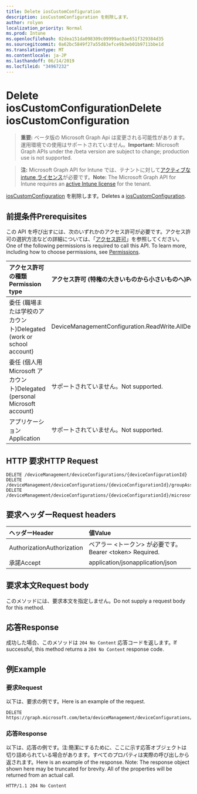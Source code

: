 ```yaml
---
title: Delete iosCustomConfiguration
description: iosCustomConfiguration を削除します。
author: rolyon
localization_priority: Normal
ms.prod: Intune
ms.openlocfilehash: 02dea151da098309c09999ac0ae651f329384d35
ms.sourcegitcommit: 0a62bc5849f27a55d83efce9b3eb01b9711bbe1d
ms.translationtype: MT
ms.contentlocale: ja-JP
ms.lasthandoff: 06/14/2019
ms.locfileid: "34967232"
---
```

# <a name="delete-ioscustomconfiguration"></a><span data-ttu-id="f641f-103">Delete iosCustomConfiguration</span><span class="sxs-lookup"><span data-stu-id="f641f-103">Delete iosCustomConfiguration</span></span>

> <span data-ttu-id="f641f-104">**重要:** ベータ版の Microsoft Graph Api は変更される可能性があります。運用環境での使用はサポートされていません。</span><span class="sxs-lookup"><span data-stu-id="f641f-104">**Important:** Microsoft Graph APIs under the /beta version are subject to change; production use is not supported.</span></span>

> <span data-ttu-id="f641f-105">**注:** Microsoft Graph API for Intune では、テナントに対して[アクティブな intune ライセンス](https://go.microsoft.com/fwlink/?linkid=839381)が必要です。</span><span class="sxs-lookup"><span data-stu-id="f641f-105">**Note:** The Microsoft Graph API for Intune requires an [active Intune license](https://go.microsoft.com/fwlink/?linkid=839381) for the tenant.</span></span>

<span data-ttu-id="f641f-106">[iosCustomConfiguration](../resources/intune-deviceconfig-ioscustomconfiguration.md) を削除します。</span><span class="sxs-lookup"><span data-stu-id="f641f-106">Deletes a [iosCustomConfiguration](../resources/intune-deviceconfig-ioscustomconfiguration.md).</span></span>

## <a name="prerequisites"></a><span data-ttu-id="f641f-107">前提条件</span><span class="sxs-lookup"><span data-stu-id="f641f-107">Prerequisites</span></span>
<span data-ttu-id="f641f-p101">この API を呼び出すには、次のいずれかのアクセス許可が必要です。アクセス許可の選択方法などの詳細については、「[アクセス許可](/graph/permissions-reference)」を参照してください。</span><span class="sxs-lookup"><span data-stu-id="f641f-p101">One of the following permissions is required to call this API. To learn more, including how to choose permissions, see [Permissions](/graph/permissions-reference).</span></span>

|<span data-ttu-id="f641f-110">アクセス許可の種類</span><span class="sxs-lookup"><span data-stu-id="f641f-110">Permission type</span></span>|<span data-ttu-id="f641f-111">アクセス許可 (特権の大きいものから小さいものへ)</span><span class="sxs-lookup"><span data-stu-id="f641f-111">Permissions (from most to least privileged)</span></span>|
|:---|:---|
|<span data-ttu-id="f641f-112">委任 (職場または学校のアカウント)</span><span class="sxs-lookup"><span data-stu-id="f641f-112">Delegated (work or school account)</span></span>|<span data-ttu-id="f641f-113">DeviceManagementConfiguration.ReadWrite.All</span><span class="sxs-lookup"><span data-stu-id="f641f-113">DeviceManagementConfiguration.ReadWrite.All</span></span>|
|<span data-ttu-id="f641f-114">委任 (個人用 Microsoft アカウント)</span><span class="sxs-lookup"><span data-stu-id="f641f-114">Delegated (personal Microsoft account)</span></span>|<span data-ttu-id="f641f-115">サポートされていません。</span><span class="sxs-lookup"><span data-stu-id="f641f-115">Not supported.</span></span>|
|<span data-ttu-id="f641f-116">アプリケーション</span><span class="sxs-lookup"><span data-stu-id="f641f-116">Application</span></span>|<span data-ttu-id="f641f-117">サポートされていません。</span><span class="sxs-lookup"><span data-stu-id="f641f-117">Not supported.</span></span>|

## <a name="http-request"></a><span data-ttu-id="f641f-118">HTTP 要求</span><span class="sxs-lookup"><span data-stu-id="f641f-118">HTTP Request</span></span>
<!-- {
  "blockType": "ignored"
}
-->
``` http
DELETE /deviceManagement/deviceConfigurations/{deviceConfigurationId}
DELETE /deviceManagement/deviceConfigurations/{deviceConfigurationId}/groupAssignments/{deviceConfigurationGroupAssignmentId}/deviceConfiguration
DELETE /deviceManagement/deviceConfigurations/{deviceConfigurationId}/microsoft.graph.windowsDomainJoinConfiguration/networkAccessConfigurations/{deviceConfigurationId}
```

## <a name="request-headers"></a><span data-ttu-id="f641f-119">要求ヘッダー</span><span class="sxs-lookup"><span data-stu-id="f641f-119">Request headers</span></span>
|<span data-ttu-id="f641f-120">ヘッダー</span><span class="sxs-lookup"><span data-stu-id="f641f-120">Header</span></span>|<span data-ttu-id="f641f-121">値</span><span class="sxs-lookup"><span data-stu-id="f641f-121">Value</span></span>|
|:---|:---|
|<span data-ttu-id="f641f-122">Authorization</span><span class="sxs-lookup"><span data-stu-id="f641f-122">Authorization</span></span>|<span data-ttu-id="f641f-123">ベアラー &lt;トークン&gt; が必要です。</span><span class="sxs-lookup"><span data-stu-id="f641f-123">Bearer &lt;token&gt; Required.</span></span>|
|<span data-ttu-id="f641f-124">承諾</span><span class="sxs-lookup"><span data-stu-id="f641f-124">Accept</span></span>|<span data-ttu-id="f641f-125">application/json</span><span class="sxs-lookup"><span data-stu-id="f641f-125">application/json</span></span>|

## <a name="request-body"></a><span data-ttu-id="f641f-126">要求本文</span><span class="sxs-lookup"><span data-stu-id="f641f-126">Request body</span></span>
<span data-ttu-id="f641f-127">このメソッドには、要求本文を指定しません。</span><span class="sxs-lookup"><span data-stu-id="f641f-127">Do not supply a request body for this method.</span></span>

## <a name="response"></a><span data-ttu-id="f641f-128">応答</span><span class="sxs-lookup"><span data-stu-id="f641f-128">Response</span></span>
<span data-ttu-id="f641f-129">成功した場合、このメソッドは `204 No Content` 応答コードを返します。</span><span class="sxs-lookup"><span data-stu-id="f641f-129">If successful, this method returns a `204 No Content` response code.</span></span>

## <a name="example"></a><span data-ttu-id="f641f-130">例</span><span class="sxs-lookup"><span data-stu-id="f641f-130">Example</span></span>

### <a name="request"></a><span data-ttu-id="f641f-131">要求</span><span class="sxs-lookup"><span data-stu-id="f641f-131">Request</span></span>
<span data-ttu-id="f641f-132">以下は、要求の例です。</span><span class="sxs-lookup"><span data-stu-id="f641f-132">Here is an example of the request.</span></span>
``` http
DELETE https://graph.microsoft.com/beta/deviceManagement/deviceConfigurations/{deviceConfigurationId}
```

### <a name="response"></a><span data-ttu-id="f641f-133">応答</span><span class="sxs-lookup"><span data-stu-id="f641f-133">Response</span></span>
<span data-ttu-id="f641f-p102">以下は、応答の例です。注:簡潔にするために、ここに示す応答オブジェクトは切り詰められている場合があります。すべてのプロパティは実際の呼び出しから返されます。</span><span class="sxs-lookup"><span data-stu-id="f641f-p102">Here is an example of the response. Note: The response object shown here may be truncated for brevity. All of the properties will be returned from an actual call.</span></span>
``` http
HTTP/1.1 204 No Content
```





